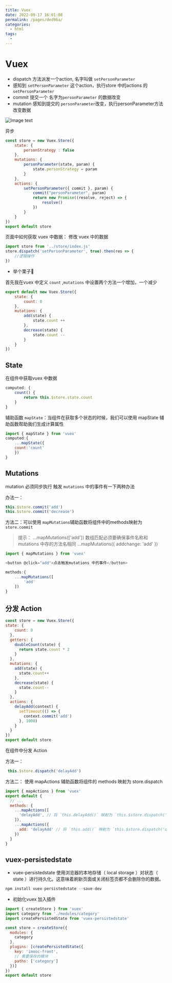 ```yaml
---
title: Vuex
date: 2022-09-17 16:01:08
permalink: /pages/ded96a/
categories:
  - html
tags:
  - 
---
```


# Vuex

* dispatch 方法派发一个action, 名字叫做 `setPersonParameter`
* 感知到 `setPersonParameter` 这个action，执行store 中的actions 的`setPersonParameter`
* commit 提交一个 名字为`personParameter` 的数据改变
* mutation 感知到提交的  `personParameter`改变，执行personParameter方法改变数据

![Image text](https://imgconvert.csdnimg.cn/aHR0cHM6Ly91c2VyLWdvbGQtY2RuLnhpdHUuaW8vMjAxOS85LzIyLzE2ZDU3YTUxMDFhMGQ5MmY?x-oss-process=image/format,png)

异步 
```js
const store = new Vuex.Store({
	state: {
		personStrategy : false
	},
	mutations: {
		personParameter(state, param) {
			state.personStrategy = param
		}
	},
	actions: {
		setPersonParameter({ commit }, param) {
			commit("personParameter", param)
			return new Promise((resolve, reject) => {
				resolve()
			})
		}
	}
})
export default store
```
页面中如何获取 vuex 中数据：
	修改 vuex 中的数据
```js
import store from '../store/index.js'	
store.dispatch('setPersonParameter', true).then(res => {
	//逻辑操作
})
```
* 举个栗子🌰 

首先我在vuex 中定义 `count` ,`mutations` 中设置两个方法一个增加，一个减少

```js
export default new Vuex.Store({
	state: {
		count: 0
	},
	mutations: {
		add(state) {
			state.count ++
		},
		decrease(state) {
			state.count --
		}
	}
})
```
## State
在组件中获取vuex 中数据

```js
computed: {
	count() {
		return this.$store.state.count
	}
}

```
辅助函数 `mapState`：当组件在获取多个状态的时候，我们可以使用 mapState 辅助函数帮助我们生成计算属性

```js 
import { mapState } from 'vuex'
computed:{
	...mapState({
	count:'count'
	})
}
```
## Mutations
mutation 必须同步执行
触发 `mutations` 	中的事件有一下两种办法

办法一：
```js
this.$store.commit('add')
this.$store.commit('decrease')
```
方法二：可以使用 `mapMutations`辅助函数将组件中的methods映射为 `store.commit`

> 提示：	...mapMutations(['add']) 数组匹配必须要确保事件名称和mutations 中存的方法名相同
...mapMutations({ addchange: 'add' })
```js
import { mapMutations } from 'vuex'

<button @click="add">点击触发mutations 中的事件</button>

methods:{
	...mapMutations([
		'add'
	])
}
```

## 分发 Action


```js
const store = new Vuex.Store({
state: {
    count: 0
  },
  getters: {
    doubleCount(state) {
      return state.count * 2
    }
  },
  mutations: {
    add(state) {
      state.count++
    },
    decrease(state) {
      state.count--
    }
  },
  actions: {
    delayAdd(context) { 
      setTimeout(() => {
        context.commit('add')
      }, 1000)
    }
  }
})
export default store

```
在组件中分发 Action

方法一：
```js
 this.$store.dispatch('delayAdd')
```
方法二： 
使用 mapActions 辅助函数将组件的 methods 映射为 store.dispatch

```js
import { mapActions } from 'vuex'
export default {
  // ...
  methods: {
    ...mapActions([
      'delayAdd', // 将 `this.delayAdd()` 映射为 `this.$store.dispatch('delayAdd')`
    ]),
    ...mapActions({
      add: 'delayAdd' // 将 `this.add()` 映射为 `this.$store.dispatch('delayAdd')`
    })
  }
}
```

## vuex-persistedstate
* vuex-persistedstate 使用浏览器的本地存储（ local storage ）对状态（ state ）进行持久化。这意味着刷新页面或关闭标签页都不会删除你的数据。
```js
npm install vuex-persistedstate --save-dev
```
* 初始化vuex 加入插件
```js
import { createStore } from 'vuex'
import category from './modules/category'
import createPersistedState from 'vuex-persistedstate'

const store = createStore({
  modules: {
    category
  },
  plugins: [createPersistedState({
    key: 'imooc-front',
    // 需要保存的模块
    paths: ['category']
  })]
})
export default store
```

